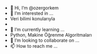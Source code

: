 - 👋 Hi, I’m @ozergorkem 
- 👀 I’m interested in ...
-  Veri bilimi konularıyla 
- 
- 🌱 I’m currently learning ...
- Python, Makine Öğrenme Algoritmaları
- 💞️ I’m looking to collaborate on ...
- 📫 How to reach me ...

<!---
ozergorkem/ozergorkem is a ✨ special ✨ repository because its `README.md` (this file) appears on your GitHub profile.
You can click the Preview link to take a look at your changes.
--->
